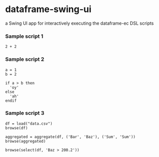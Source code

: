 # dataframe-swing-ui
a Swing UI app for interactively executing the dataframe-ec DSL scripts

### Sample script 1
```
2 + 2
```

### Sample script 2
```
a = 1
b = 2

if a > b then
  'oy'
else
  'ah'
endif
```

### Sample script 3
```
df = load("data.csv")
browse(df)

aggregated = aggregate(df, ('Bar', 'Baz'), ('Sum', 'Sum'))
browse(aggregated)

browse(select(df, 'Baz > 200.2'))
```

